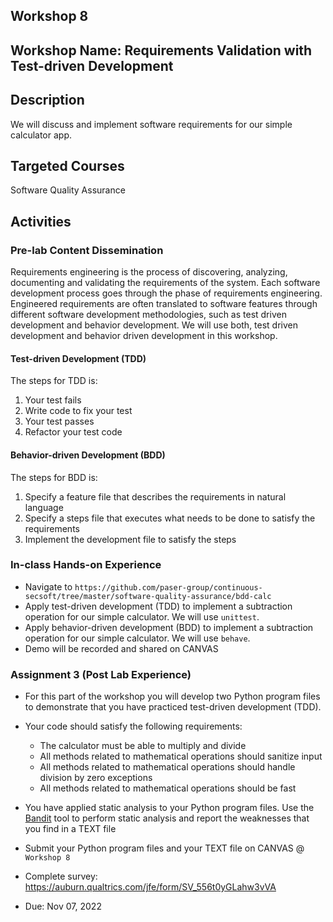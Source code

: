 ## Workshop 8

## Workshop Name: Requirements Validation with Test-driven Development 

## Description 

We will discuss and implement software requirements for our simple calculator app. 

## Targeted Courses 

Software Quality Assurance 

## Activities 

### Pre-lab Content Dissemination 

Requirements engineering is the process of discovering, analyzing, documenting and validating the requirements of the system. Each software development process goes through the phase of requirements engineering. Engineered requirements are often translated to software features through different software development methodologies, such as test driven development and behavior development. We will use both, test driven development and behavior driven development in this workshop.   


#### Test-driven Development (TDD)

The steps for TDD is:

1. Your test fails 
2. Write code to fix your test 
3. Your test passes 
4. Refactor your test code 

#### Behavior-driven Development (BDD)

The steps for BDD is:

1. Specify a feature file that describes the requirements in natural language 
2. Specify a steps file that executes what needs to be done to satisfy the requirements 
3. Implement the development file to satisfy the steps  

### In-class Hands-on Experience 

- Navigate to `https://github.com/paser-group/continuous-secsoft/tree/master/software-quality-assurance/bdd-calc`
- Apply test-driven development (TDD) to implement a subtraction operation for our simple calculator. We will use `unittest`. 
- Apply behavior-driven development (BDD) to implement a subtraction operation for our simple calculator. We will use `behave`.  
- Demo will be recorded and shared on CANVAS 



### Assignment 3 (Post Lab Experience) 

- For this part of the workshop you will develop two Python program files to demonstrate that you have practiced test-driven development (TDD). 
- Your code should satisfy the following requirements:
  - The calculator must be able to multiply and divide
  - All methods related to mathematical operations should sanitize input
  - All methods related to mathematical operations should handle division by zero exceptions
  - All methods related to mathematical operations should be fast

- You have applied static analysis to your Python program files. Use the [Bandit](https://bandit.readthedocs.io/en/latest/) tool to perform static analysis and report the weaknesses that you find in a TEXT file
- Submit your Python program files and  your TEXT file on CANVAS @ `Workshop 8` 
- Complete survey: https://auburn.qualtrics.com/jfe/form/SV_556t0yGLahw3vVA
- Due: Nov 07, 2022 